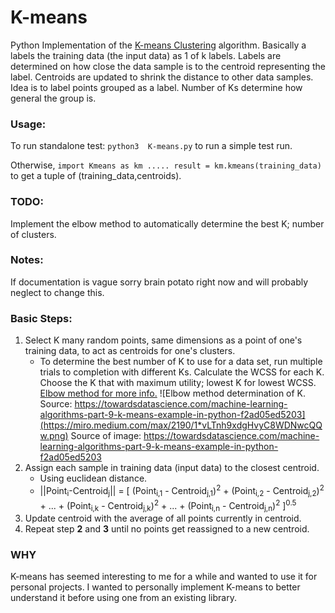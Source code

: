 # K-means
Python Implementation of the [K-means Clustering](https://en.wikipedia.org/wiki/K-means_clustering) algorithm. Basically a labels the training data (the input data) as 1 of k labels. Labels are determined on how close the data sample is to the centroid representing the label. Centroids are updated to shrink the distance to other data samples. Idea is to label points grouped as a label. Number of Ks determine how general the group is.

### Usage:
To run standalone test: ```python3  K-means.py``` to run a simple test run.

Otherwise, ```import Kmeans as km ..... result = km.kmeans(training_data)``` to get a tuple of (training_data,centroids).

### TODO:
Implement the elbow method to automatically determine the best K; number of clusters.

### Notes:
If documentation is vague sorry brain potato right now and will probably neglect to change this.

### Basic Steps:

1.  Select K many random points, same dimensions as a point of one's training data, to act as centroids for one's clusters.
    * To determine the best number of K to use for a data set, run multiple trials to completion with different Ks. Calculate the WCSS for each K. Choose the K that with maximum utility; lowest K for lowest WCSS. [Elbow method for more info.](https://en.wikipedia.org/wiki/Determining_the_number_of_clusters_in_a_data_set#The_elbow_method) ![Elbow method determination of K. Source: https://towardsdatascience.com/machine-learning-algorithms-part-9-k-means-example-in-python-f2ad05ed5203](https://miro.medium.com/max/2190/1*vLTnh9xdgHvyC8WDNwcQQw.png)
    Source of image: https://towardsdatascience.com/machine-learning-algorithms-part-9-k-means-example-in-python-f2ad05ed5203
2.  Assign each sample in training data (input data) to the closest centroid.
    * Using euclidean distance. 
    * ||Point<sub>i</sub>-Centroid<sub>j</sub>|| = [ (Point<sub>i,1</sub> - Centroid<sub>j,1</sub>)<sup>2</sup> + (Point<sub>i,2</sub> - Centroid<sub>j,2</sub>)<sup>2</sup> + ... + (Point<sub>i,k</sub> - Centroid<sub>j,k</sub>)<sup>2</sup> + ... + (Point<sub>i,n</sub> - Centroid<sub>j,n</sub>)<sup>2</sup> ]<sup>0.5</sup>
3.  Update centroid with the average of all points currently in centroid.
4.  Repeat step **2** and **3** until no points get reassigned to a new centroid.

### WHY
K-means has seemed interesting to me for a while and wanted to use it for personal projects. I wanted to personally implement K-means to better understand it before using one from an existing library.
